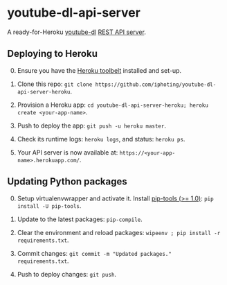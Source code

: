 # youtube-dl-api-server
A ready-for-Heroku [youtube-dl](http://rg3.github.io/youtube-dl/) [REST API server](https://github.com/jaimeMF/youtube-dl-api-server).

## Deploying to Heroku

0. Ensure you have the [Heroku toolbelt](https://toolbelt.heroku.com) installed and set-up.

1. Clone this repo: `git clone https://github.com/iphoting/youtube-dl-api-server-heroku`.

2. Provision a Heroku app: `cd youtube-dl-api-server-heroku; heroku create <your-app-name>`.

3. Push to deploy the app: `git push -u heroku master`.

4. Check its runtime logs: `heroku logs`, and status: `heroku ps`.

5. Your API server is now available at: `https://<your-app-name>.herokuapp.com/`.

## Updating Python packages

0. Setup virtualenvwrapper and activate it. Install [pip-tools (>= 1.0)](https://github.com/nvie/pip-tools/): `pip install -U pip-tools`.

1. Update to the latest packages: `pip-compile`.

2. Clear the environment and reload packages: `wipeenv ; pip install -r requirements.txt`.

3. Commit changes: `git commit -m "Updated packages." requirements.txt`.

4. Push to deploy changes: `git push`.
